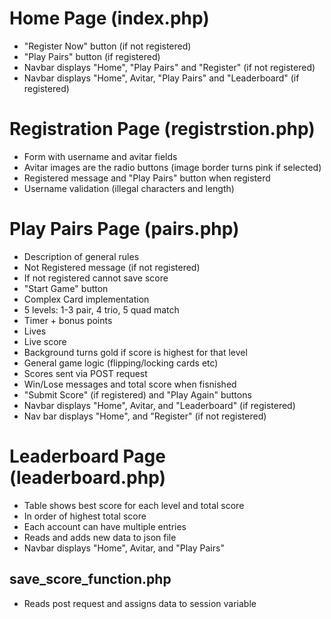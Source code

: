 # Home Page (index.php)

- "Register Now" button (if not registered)
- "Play Pairs" button (if registered)
- Navbar displays "Home", "Play Pairs" and "Register" (if not registered)
- Navbar displays "Home", Avitar, "Play Pairs" and "Leaderboard" (if registered)

# Registration Page (registrstion.php)

- Form with username and avitar fields
- Avitar images are the radio buttons (image border turns pink if selected)
- Registered message and "Play Pairs" button when registerd
- Username validation (illegal characters and length)

# Play Pairs Page (pairs.php)

- Description of general rules
- Not Registered message (if not registered)
- If not registered cannot save score
- "Start Game" button
- Complex Card implementation
- 5 levels: 1-3 pair, 4 trio, 5 quad match
- Timer + bonus points
- Lives
- Live score
- Background turns gold if score is highest for that level
- General game logic (flipping/locking cards etc)
- Scores sent via POST request
- Win/Lose messages and total score when fisnished
- "Submit Score" (if registered) and "Play Again" buttons
- Navbar displays "Home", Avitar, and "Leaderboard" (if registered)
- Nav bar displays "Home", and "Register" (if not registered)

# Leaderboard Page (leaderboard.php)

- Table shows best score for each level and total score
- In order of highest total score
- Each account can have multiple entries
- Reads and adds new data to json file
- Navbar displays "Home", Avitar, and "Play Pairs"

## save_score_function.php

- Reads post request and assigns data to session variable